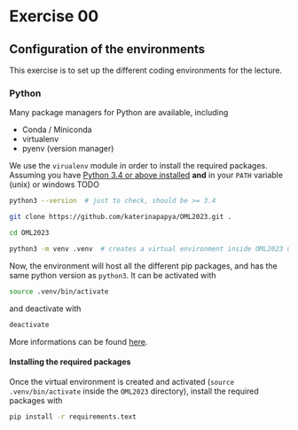 # Exercise 00

## Configuration of the environments

This exercise is to set up the different coding environments for the lecture.

### Python 

Many package managers for Python are available, including

- Conda / Miniconda
- virtualenv
- pyenv (version manager)

We use the `virualenv` module in order to install the required packages.
Assuming you have [Python 3.4 or above installed](https://www.python.org/downloads/) **and** in your `PATH` variable (unix) or windows TODO

```bash
python3 --version  # just to check, should be >= 3.4

git clone https://github.com/katerinapapya/OML2023.git . 

cd OML2023

python3 -m venv .venv  # creates a virtual environment inside OML2023 using the module venv with name '.venv'
```

Now, the environment will host all the different pip packages, and has the same python version as `python3`. It can be activated with

```bash
source .venv/bin/activate
```

and deactivate with 

```bash
deactivate
```

More informations can be found [here](https://python.land/virtual-environments/virtualenv#How_to_create_a_Python_venv).

#### Installing the required packages

Once the virtual environment is created and activated (`source .venv/bin/activate` inside the `OML2023` directory), install the required packages with 

```bash
pip install -r requirements.text
```




<!--### Julia-->
